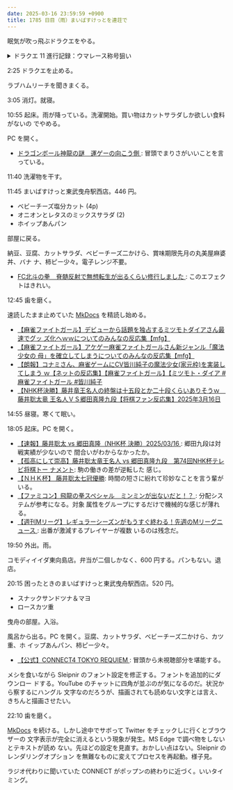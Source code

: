 ```yaml
---
date: 2025-03-16 23:59:59 +0900
title: 1785 日目（雨）まいばすけっとを連荘で
---
```


眠気が吹っ飛ぶドラクエをやる。

<details><summary>ドラクエ 11 進行記録：ウマレース称号狙い</summary>
<p>引き続きサマディーウマレース場。ゴールドふつうから再開。タイム短縮にとにかく難航する。
一つコツを見つける。出走時のタイムカウント中から <kbd>Shift</kbd> を押しっぱなしていてもスタートダッシュをする。
マリオカートみたいにタイミングを合わせる必要はない。</p>

<p>どうぐぶくろに鉱石が大量に追加されていく。
一時間近くかけてゴールドふつうを目標タイムでクリア。連荘でむずかしいもクリア。
ゴールドは各場一斉にスタート直後にぶつかりまくるのが難しい。</p>

<p>プラチナはほとんど苦労せずに目標タイム達成。こちらも連荘でむずかしいも達成。</p>

<p>最後のブラックはさすがに難しい。インチキ手綱を用いても課題の 1:04.00 が一回も出せない。
インチキなしで挑まないと上達が遅いと考えられる。ビートマニアのゲージオプションみたいに。
いずれにせよ、コースが闇の中なので何周もしてトラックの形状と障害物の配置を頭に叩き込め。</p>
</details>

2:25 ドラクエを止める。

ラブハムリーチを聞きまくる。

3:05 消灯。就寝。

10:55 起床。雨が降っている。洗濯開始。買い物はカットサラダしか欲しい食料がないの
でやめる。

PC を開く。

* [ドラゴンボール神龍の謎　運ゲーの向こう側
  ](https://www.youtube.com/watch?v=QfDTSDRvPq0): 冒頭でまりさがいいことを言っている。

11:40 洗濯物を干す。

11:45 まいばすけっと東武曳舟駅西店。446 円。

* ベビーチーズ塩分カット (4p)
* オニオンとレタスのミックスサラダ (2)
* ホイップあんパン

部屋に戻る。

納豆、豆腐、カットサラダ、ベビーチーズ二かけら、賞味期限先月の丸美屋麻婆丼、バナ
ナ、柿ピー少々。電子レンジ不要。

* [FC北斗の拳　脊髄反射で無想転生が出るくらい修行しました
  ](https://www.youtube.com/watch?v=WT3uVh4bEJs): このエフェクトはきれい。

12:45 歯を磨く。

速読したまま止めていた [MkDocs] を精読し始める。

* [【麻雀ファイトガール】デビューから話題を独占するミツモトダイアさん最速でグッ
  ズ化へｗｗについてのみんなの反応集【mfg】
  ](https://www.youtube.com/watch?v=9F0zfZkzPVM)
* [【麻雀ファイトガール】アケゲー麻雀ファイトガールさん新ジャンル「魔法少女の
  母」を確立してしまうについてのみんなの反応集【mfg】
  ](https://www.youtube.com/watch?v=9Uq-8vSKXy8)
* [【朗報】コナミさん、麻雀ゲームにCV皆川純子の魔法少女(家元枠)を実装してしまう
  ｗ【ネットの反応集】【麻雀ファイトガール】【ミツモト・ダイア
  #麻雀ファイトガール #皆川純子](https://www.youtube.com/watch?v=CoYU9p6ts00)
* [【NHK杯決勝】藤井竜王名人の終盤は十五段とか二十段くらいありそうｗ　藤井聡太竜
  王名人ＶＳ郷田真隆九段【将棋ファン反応集】2025年3月16日
  ](https://www.youtube.com/watch?v=ff7YTiIzer0)

14:55 昼寝。寒くて眠い。

18:05 起床。PC を開く。

* [【速報】藤井聡太 vs 郷田真隆（NHK杯 決勝）2025/03/16
  ](https://www.youtube.com/watch?v=xydbSiwNzmY): 郷田九段は対戦実績が少ないので
  間合いがわからなかったか。
* [【孤高にして崇高】藤井聡太竜王名人 vs 郷田真隆九段　第74回NHK杯テレビ将棋トー
  ナメント](https://www.youtube.com/watch?v=P15K-zuu14A): 駒の働きの差が逆転した
  感じ。
* [【ＮＨＫ杯】 藤井聡太七冠優勝](https://www.youtube.com/watch?v=MGBbRQZn_P8):
  時間の短さに紛れて珍妙なことを言う輩がいる。
* [【ファミコン】飛龍の拳スペシャル　ミンミンが出ないだと！？
  ](https://www.youtube.com/watch?v=l156CF885Ow): 分配システムが参考になる。対象
  属性をグループにするだけで機械的な感じが薄れる。
* [【週刊Mリーグ】レギュラーシーズンがもうすぐ終わる！先週のMリーグニュース
  ](https://www.youtube.com/watch?v=9I3j-_0IEBQ): 出番が激減するプレイヤーが複数
  いるのは残念だ。

19:50 外出。雨。

コモディイイダ東向島店。弁当が二個しかなく、600 円する。パンもない。退店。

20:15 困ったときのまいばすけっと東武曳舟駅西店。520 円。

* スナックサンドツナ＆マヨ
* ロースカツ重

曳舟の部屋。入浴。

風呂から出る。PC を開く。豆腐、カットサラダ、ベビーチーズ二かけら、カツ重、ホ
イップあんパン、柿ピー少々。

* [【公式】CONNECT4 TOKYO REQUIEM
  ](https://www.youtube.com/watch?v=9dNIpsPdCfE): 冒頭から未視聴部分を堪能する。

メシを食いながら Sleipnir のフォント設定を修正する。フォントを追加的にダウンロー
ドする。YouTube のチャットに四角が並ぶのが気になるのだ。状況から察するにハングル
文字なのだろうが、描画されても読めない文字とは言え、きちんと描画させたい。

22:10 歯を磨く。

[MkDocs] を続ける。しかし途中でサボって Twitter をチェックしに行くとブラウザーの
文字表示が完全に消えるという現象が発生。MS Edge で調べ物をしないとテキストが読め
ない。先ほどの設定を見直す。おかしい点はない。Sleipnir のレンダリングオプション
を無難なものに変えてプロセスを再起動。様子見。

ラジオ代わりに聞いていた CONNECT がポップンの終わりに近づく。いいタイミング。

[MkDocs]: <https://www.mkdocs.org/>
